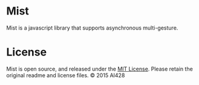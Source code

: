 # Mist
Mist is a javascript library that supports asynchronous multi-gesture.

# License
Mist is open source, and released under the [MIT License](//opensource.org/licenses/MIT). Please retain the original readme and license files. © 2015 AI428
